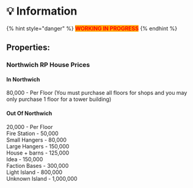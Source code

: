 # 💡 Information



{% hint style="danger" %}
<mark style="color:red;background-color:orange;">**WORKING IN PROGRESS**</mark>
{% endhint %}

## Properties:

### Northwich RP House Prices

#### In Northwich

80,000 - Per Floor (You must purchase all floors for shops and you may only purchase 1 floor for a tower building)

#### Out Of Northwich

20,000 - Per Floor \
Fire Station - 50,000 \
Small Hangers - 80,000 \
Large Hangers - 150,000 \
House + barns - 125,000 \
Idea - 150,000 \
Faction Bases - 300,000 \
Light Island - 800,000 \
Unknown Island - 1,000,000
